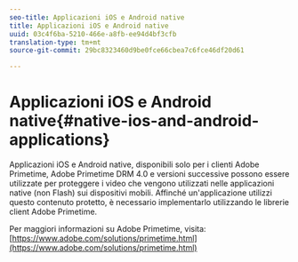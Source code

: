 ```yaml
---
seo-title: Applicazioni iOS e Android native
title: Applicazioni iOS e Android native
uuid: 03c4f6ba-5210-466e-a8fb-ee94d4bf3cfb
translation-type: tm+mt
source-git-commit: 29bc8323460d9be0fce66cbea7c6fce46df20d61

---
```



# Applicazioni iOS e Android native{#native-ios-and-android-applications}

Applicazioni iOS e Android native, disponibili solo per i clienti Adobe Primetime, Adobe Primetime DRM 4.0 e versioni successive possono essere utilizzate per proteggere i video che vengono utilizzati nelle applicazioni native (non Flash) sui dispositivi mobili. Affinché un&#39;applicazione utilizzi questo contenuto protetto, è necessario implementarlo utilizzando le librerie client Adobe Primetime.

Per maggiori informazioni su Adobe Primetime, visita: [https://www.adobe.com/solutions/primetime.html](https://www.adobe.com/solutions/primetime.html)
